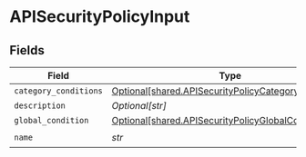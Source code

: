 # APISecurityPolicyInput


## Fields

| Field                                                                                                              | Type                                                                                                               | Required                                                                                                           | Description                                                                                                        |
| ------------------------------------------------------------------------------------------------------------------ | ------------------------------------------------------------------------------------------------------------------ | ------------------------------------------------------------------------------------------------------------------ | ------------------------------------------------------------------------------------------------------------------ |
| `category_conditions`                                                                                              | [Optional[shared.APISecurityPolicyCategoryConditions]](../../models/shared/apisecuritypolicycategoryconditions.md) | :heavy_minus_sign:                                                                                                 | N/A                                                                                                                |
| `description`                                                                                                      | *Optional[str]*                                                                                                    | :heavy_minus_sign:                                                                                                 | N/A                                                                                                                |
| `global_condition`                                                                                                 | [Optional[shared.APISecurityPolicyGlobalCondition]](../../models/shared/apisecuritypolicyglobalcondition.md)       | :heavy_minus_sign:                                                                                                 | N/A                                                                                                                |
| `name`                                                                                                             | *str*                                                                                                              | :heavy_check_mark:                                                                                                 | N/A                                                                                                                |